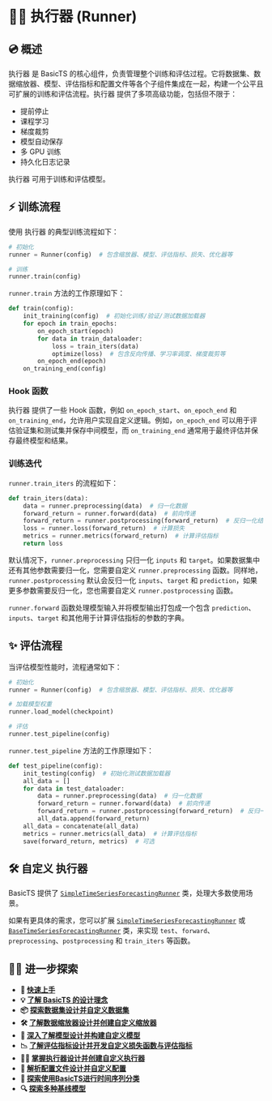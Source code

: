 # 🏃‍♂️ 执行器 (Runner)

## 💿 概述

执行器 是 BasicTS 的核心组件，负责管理整个训练和评估过程。它将数据集、数据缩放器、模型、评估指标和配置文件等各个子组件集成在一起，构建一个公平且可扩展的训练和评估流程。执行器 提供了多项高级功能，包括但不限于：

- 提前停止
- 课程学习
- 梯度裁剪
- 模型自动保存
- 多 GPU 训练
- 持久化日志记录

执行器 可用于训练和评估模型。

## ⚡️ 训练流程

使用 执行器 的典型训练流程如下：

```python
# 初始化
runner = Runner(config)  # 包含缩放器、模型、评估指标、损失、优化器等

# 训练
runner.train(config)
```

`runner.train` 方法的工作原理如下：

```python
def train(config):
    init_training(config)  # 初始化训练/验证/测试数据加载器
    for epoch in train_epochs:
        on_epoch_start(epoch)
        for data in train_dataloader:
            loss = train_iters(data)
            optimize(loss)  # 包含反向传播、学习率调度、梯度裁剪等
        on_epoch_end(epoch)
    on_training_end(config)
```

### Hook 函数

执行器 提供了一些 Hook 函数，例如 `on_epoch_start`、`on_epoch_end` 和 `on_training_end`，允许用户实现自定义逻辑。例如，`on_epoch_end` 可以用于评估验证集和测试集并保存中间模型，而 `on_training_end` 通常用于最终评估并保存最终模型和结果。

### 训练迭代

`runner.train_iters` 的流程如下：

```python
def train_iters(data):
    data = runner.preprocessing(data)  # 归一化数据
    forward_return = runner.forward(data)  # 前向传递
    forward_return = runner.postprocessing(forward_return)  # 反归一化结果
    loss = runner.loss(forward_return)  # 计算损失
    metrics = runner.metrics(forward_return)  # 计算评估指标
    return loss
```

默认情况下，`runner.preprocessing` 只归一化 `inputs` 和 `target`。如果数据集中还有其他参数需要归一化，您需要自定义 `runner.preprocessing` 函数。同样地，`runner.postprocessing` 默认会反归一化 `inputs`、`target` 和 `prediction`，如果更多参数需要反归一化，您也需要自定义 `runner.postprocessing` 函数。

`runner.forward` 函数处理模型输入并将模型输出打包成一个包含 `prediction`、`inputs`、`target` 和其他用于计算评估指标的参数的字典。

## ✨ 评估流程

当评估模型性能时，流程通常如下：

```python
# 初始化
runner = Runner(config)  # 包含缩放器、模型、评估指标、损失、优化器等

# 加载模型权重
runner.load_model(checkpoint)

# 评估
runner.test_pipeline(config)
```

`runner.test_pipeline` 方法的工作原理如下：

```python
def test_pipeline(config):
    init_testing(config)  # 初始化测试数据加载器
    all_data = []
    for data in test_dataloader:
        data = runner.preprocessing(data)  # 归一化数据
        forward_return = runner.forward(data)  # 前向传递
        forward_return = runner.postprocessing(forward_return)  # 反归一化结果
        all_data.append(forward_return)
    all_data = concatenate(all_data)
    metrics = runner.metrics(all_data)  # 计算评估指标
    save(forward_return, metrics)  # 可选
```

## 🛠️ 自定义 执行器

BasicTS 提供了 [`SimpleTimeSeriesForecastingRunner`](../basicts/runners/runner_zoo/simple_tsf_runner.py) 类，处理大多数使用场景。

如果有更具体的需求，您可以扩展 [`SimpleTimeSeriesForecastingRunner`](../basicts/runners/runner_zoo/simple_tsf_runner.py) 或 [`BaseTimeSeriesForecastingRunner`](../basicts/runners/base_tsf_runner.py) 类，来实现 `test`、`forward`、`preprocessing`、`postprocessing` 和 `train_iters` 等函数。

## 🧑‍💻 进一步探索

- **🎉 [快速上手](./getting_started_cn.md)**
- **💡 [了解 BasicTS 的设计理念](./overall_design_cn.md)**
- **📦 [探索数据集设计并自定义数据集](./dataset_design_cn.md)**
- **🛠️ [了解数据缩放器设计并创建自定义缩放器](./scaler_design_cn.md)**
- **🧠 [深入了解模型设计并构建自定义模型](./model_design_cn.md)**
- **📉 [了解评估指标设计并开发自定义损失函数与评估指标](./metrics_design_cn.md)**
- **🏃‍♂️ [掌握执行器设计并创建自定义执行器](./runner_design_cn.md)**
- **📜 [解析配置文件设计并自定义配置](./config_design_cn.md)**
- **🎯 [探索使用BasicTS进行时间序列分类](./time_series_classification_cn.md)**
- **🔍 [探索多种基线模型](../baselines/)**
